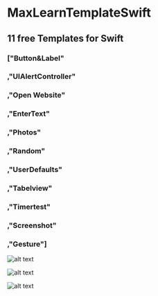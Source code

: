 # MaxLearnTemplateSwift

## 11 free Templates for Swift

###            ["Button&Label"
###            ,"UIAlertController"
###            ,"Open Website"
###            ,"EnterText"
###            ,"Photos"
###            ,"Random"
###            ,"UserDefaults"
###            ,"Tabelview"
###            ,"Timertest"
###            ,"Screenshot"
###            ,"Gesture"]

![alt text](https://github.com/programminggermany/MaxLearnTemplate/blob/master/Bildschirmfoto%202019-02-11%20um%2010.00.40.png)

![alt text](https://github.com/programminggermany/MaxLearnTemplate/blob/master/Bildschirmfoto%202019-02-11%20um%2010.00.40.png)

![alt text](https://github.com/programminggermany/MaxLearnTemplate/blob/master/Bildschirmfoto%202019-02-11%20um%2010.01.02.png)

